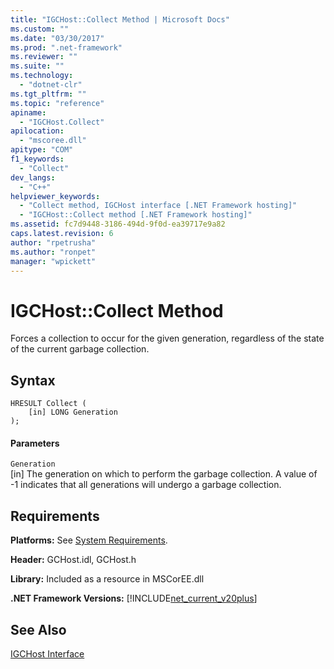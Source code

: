 ```yaml
---
title: "IGCHost::Collect Method | Microsoft Docs"
ms.custom: ""
ms.date: "03/30/2017"
ms.prod: ".net-framework"
ms.reviewer: ""
ms.suite: ""
ms.technology: 
  - "dotnet-clr"
ms.tgt_pltfrm: ""
ms.topic: "reference"
apiname: 
  - "IGCHost.Collect"
apilocation: 
  - "mscoree.dll"
apitype: "COM"
f1_keywords: 
  - "Collect"
dev_langs: 
  - "C++"
helpviewer_keywords: 
  - "Collect method, IGCHost interface [.NET Framework hosting]"
  - "IGCHost::Collect method [.NET Framework hosting]"
ms.assetid: fc7d9448-3186-494d-9f0d-ea39717e9a82
caps.latest.revision: 6
author: "rpetrusha"
ms.author: "ronpet"
manager: "wpickett"
---
```

# IGCHost::Collect Method
Forces a collection to occur for the given generation, regardless of the state of the current garbage collection.  
  
## Syntax  
  
```  
HRESULT Collect (  
    [in] LONG Generation  
);  
```  
  
#### Parameters  
 `Generation`  
 [in] The generation on which to perform the garbage collection. A value of -1 indicates that all generations will undergo a garbage collection.  
  
## Requirements  
 **Platforms:** See [System Requirements](../../../../docs/framework/get-started/system-requirements.md).  
  
 **Header:** GCHost.idl, GCHost.h  
  
 **Library:** Included as a resource in MSCorEE.dll  
  
 **.NET Framework Versions:** [!INCLUDE[net_current_v20plus](../../../../includes/net-current-v20plus-md.md)]  
  
## See Also  
 [IGCHost Interface](../../../../docs/framework/unmanaged-api/hosting/igchost-interface.md)